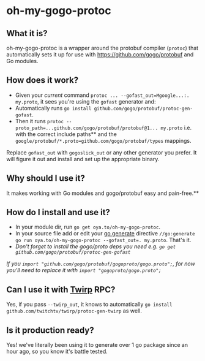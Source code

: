 # oh-my-gogo-protoc

## What it is?

oh-my-gogo-protoc is a wrapper around the protobuf compiler (`protoc`) that automatically sets it up for use with https://github.com/gogo/protobuf and Go modules.

## How does it work?

- Given your _current_ command `protoc ... --gofast_out=Mgoogle...:. my.proto`, it sees you're using the `gofast` generator and:
- Automatically runs `go install github.com/gogo/protobuf/protoc-gen-gofast`.
- Then it runs `protoc --proto_path=...github.com/gogo/protobuf/protobuf@1... my.proto` i.e. with the correct include paths\*\* and the `google/protobuf/*.proto=github.com/gogo/protobuf/types` mappings.

Replace `gofast_out` with `gogoslick_out` or any other generator you prefer. It will figure it out and install and set up the appropriate binary.

## Why should I use it?

It makes working with Go modules and gogo/protobuf easy and pain-free.\*\*

## How do I install and use it?

- In your module dir, run `go get oya.to/oh-my-gogo-protoc`.
- In your source file add or edit your [go generate](https://golang.org/cmd/go/#hdr-Generate_Go_files_by_processing_source) directive `//go:generate go run oya.to/oh-my-gogo-protoc --gofast_out=. my.proto`. That's it.
- _Don't forget to install the gogo/proto deps you need e.g. `go get github.com/gogo/protobuf/protoc-gen-gofast`_

*If you `import "github.com/gogo/protobuf/gogoproto/gogo.proto";`, for now you'll need to replace it with `import "gogoproto/gogo.proto";`*

## Can I use it with [Twirp](https://github.com/twitchtv/twirp) RPC?

Yes, if you pass `--twirp_out`, it knows to automatically `go install github.com/twitchtv/twirp/protoc-gen-twirp` as well.

## Is it production ready?

Yes! we've literally been using it to generate over 1 go package since an hour ago, so you know it's battle tested.
